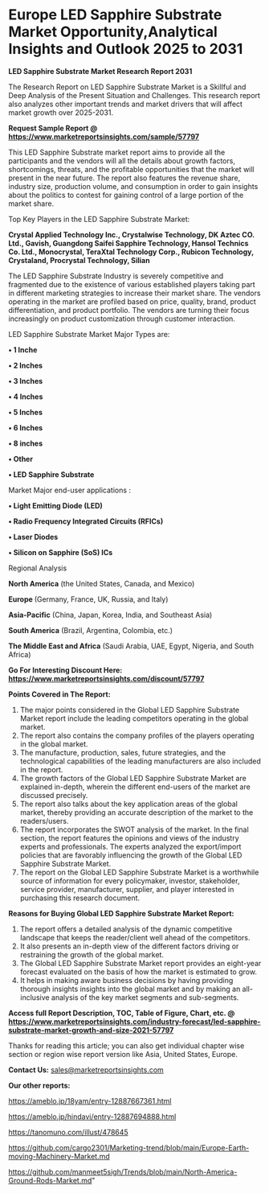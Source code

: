 # Europe LED Sapphire Substrate Market Opportunity,Analytical Insights and Outlook 2025 to 2031

<strong>LED Sapphire Substrate Market Research Report 2031</strong>

The Research Report on LED Sapphire Substrate Market is a Skillful and Deep Analysis of the Present Situation and Challenges. This research report also analyzes other important trends and market drivers that will affect market growth over 2025-2031.

<strong>Request Sample Report @ <a href=https://www.marketreportsinsights.com/sample/57797>https://www.marketreportsinsights.com/sample/57797</a></strong>

This LED Sapphire Substrate market report aims to provide all the participants and the vendors will all the details about growth factors, shortcomings, threats, and the profitable opportunities that the market will present in the near future. The report also features the revenue share, industry size, production volume, and consumption in order to gain insights about the politics to contest for gaining control of a large portion of the market share.

Top Key Players in the LED Sapphire Substrate Market:

<strong>Crystal Applied Technology Inc., Crystalwise Technology, DK Aztec CO. Ltd., Gavish, Guangdong Saifei Sapphire Technology, Hansol Technics Co. Ltd., Monocrystal, TeraXtal Technology Corp., Rubicon Technology, Crystaland, Procrystal Technology, Silian</strong>

The LED Sapphire Substrate Industry is severely competitive and fragmented due to the existence of various established players taking part in different marketing strategies to increase their market share. The vendors operating in the market are profiled based on price, quality, brand, product differentiation, and product portfolio. The vendors are turning their focus increasingly on product customization through customer interaction.

LED Sapphire Substrate Market Major Types are:

<strong>• 1 Inche

• 2 Inches

• 3 Inches

• 4 Inches

• 5 Inches

• 6 Inches

• 8 inches

• Other

• LED Sapphire Substrate</strong>

Market Major end-user applications :

<strong>• Light Emitting Diode (LED)

• Radio Frequency Integrated Circuits (RFICs)

• Laser Diodes

• Silicon on Sapphire (SoS) ICs</strong>

Regional Analysis

</u><strong><b>North America</b></strong> (the United States, Canada, and Mexico)

<strong><b>Europe </b></strong>(Germany, France, UK, Russia, and Italy)

<strong><b>Asia-Pacific</b></strong> (China, Japan, Korea, India, and Southeast Asia)

<strong><b>South America</b></strong> (Brazil, Argentina, Colombia, etc.)

<strong><b>The Middle East and Africa</b></strong> (Saudi Arabia, UAE, Egypt, Nigeria, and South Africa)

<strong>Go For Interesting Discount Here: <a href=https://www.marketreportsinsights.com/discount/57797>https://www.marketreportsinsights.com/discount/57797</a></strong>

<strong>Points Covered in The Report:</strong>
<ol>
  <li>The major points considered in the Global LED Sapphire Substrate Market report include the leading competitors operating in the global market.</li>
  <li>The report also contains the company profiles of the players operating in the global market.</li>
  <li>The manufacture, production, sales, future strategies, and the technological capabilities of the leading manufacturers are also included in the report.</li>
  <li>The growth factors of the Global LED Sapphire Substrate Market are explained in-depth, wherein the different end-users of the market are discussed precisely.</li>
  <li>The report also talks about the key application areas of the global market, thereby providing an accurate description of the market to the readers/users.</li>
  <li>The report incorporates the SWOT analysis of the market. In the final section, the report features the opinions and views of the industry experts and professionals. The experts analyzed the export/import policies that are favorably influencing the growth of the Global LED Sapphire Substrate Market.</li>
  <li>The report on the Global LED Sapphire Substrate Market is a worthwhile source of information for every policymaker, investor, stakeholder, service provider, manufacturer, supplier, and player interested in purchasing this research document.</li>
</ol>
<strong>Reasons for Buying Global LED Sapphire Substrate Market Report:</strong>

<ol>
  <li>The report offers a detailed analysis of the dynamic competitive landscape that keeps the reader/client well ahead of the competitors.</li>
  <li>It also presents an in-depth view of the different factors driving or restraining the growth of the global market.</li>
  <li>The Global LED Sapphire Substrate Market report provides an eight-year forecast evaluated on the basis of how the market is estimated to grow.</li>
  <li>It helps in making aware business decisions by having providing thorough insights insights into the global market and by making an all-inclusive analysis of the key market segments and sub-segments.</li>
</ol>
<strong>Access full Report Description, TOC, Table of Figure, Chart, etc. @ <a href=https://www.marketreportsinsights.com/industry-forecast/led-sapphire-substrate-market-growth-and-size-2021-57797>https://www.marketreportsinsights.com/industry-forecast/led-sapphire-substrate-market-growth-and-size-2021-57797</a></strong>


Thanks for reading this article; you can also get individual chapter wise section or region wise report version like Asia, United States, Europe.

<strong>Contact Us:</strong>
sales@marketreportsinsights.com

<strong>Our other reports:</strong>

<a href=https://ameblo.jp/18yam/entry-12887667361.html>https://ameblo.jp/18yam/entry-12887667361.html</a>

<a href=https://ameblo.jp/hindavi/entry-12887694888.html>https://ameblo.jp/hindavi/entry-12887694888.html</a>

<a href=https://tanomuno.com/illust/478645>https://tanomuno.com/illust/478645</a>

<a href=https://github.com/cargo2301/Marketing-trend/blob/main/Europe-Earth-moving-Machinery-Market.md>https://github.com/cargo2301/Marketing-trend/blob/main/Europe-Earth-moving-Machinery-Market.md</a>

<a href=https://github.com/manmeet5sigh/Trends/blob/main/North-America-Ground-Rods-Market.md>https://github.com/manmeet5sigh/Trends/blob/main/North-America-Ground-Rods-Market.md</a>"
